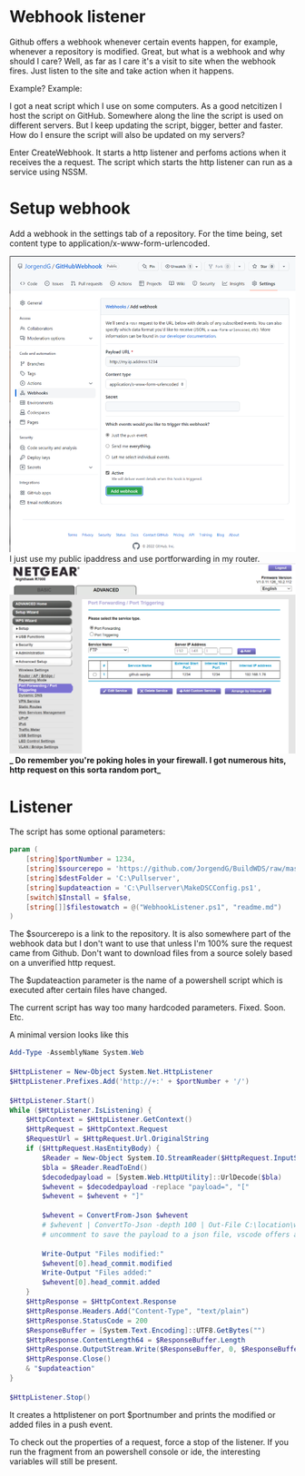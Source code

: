 # Webhook listener

Github offers a webhook whenever certain events happen, for example, whenever a repository is modified.
Great, but what is a webhook and why should I care?
Well, as far as I care it's a visit to site when the webhook fires. Just listen to the site and take action when it happens.

Example? Example:

I got a neat script which I use on some computers. As a good netcitizen I host the script on GitHub. Somewhere along the line the script is used on different servers. But I keep updating the script, bigger, better and faster. How do I ensure the script will also be updated on my servers?

Enter CreateWebhook.
It starts a http listener and perfoms actions when it receives the a request. The script which starts the http listener can run as a service using NSSM.

# Setup webhook

Add a webhook in the settings tab of a repository. For the time being, set content type to application/x-www-form-urlencoded.

![Image of a WebHook](/images/createwebhook.png)
I just use my public ipaddress and use portforwarding in my router.
![Image of a WebHook](/images/portforwarder.png)
**_ Do remember you're poking holes in your firewall. I got numerous hits, http request on this sorta random port_**

# Listener

The script has some optional parameters:

```powershell
param (
    [string]$portNumber = 1234,
    [string]$sourcerepo = 'https://github.com/JorgendG/BuildWDS/raw/master',
    [string]$destFolder = 'C:\Pullserver',
    [string]$updateaction = 'C:\Pullserver\MakeDSCConfig.ps1',
    [switch]$Install = $false,
    [string[]]$filestowatch = @("WebhookListener.ps1", "readme.md")
)
```

The $sourcerepo is a link to the repository. It is also somewhere part of the webhook data but I don't want to use that unless I'm 100% sure the request came from Github. Don't want to download files from a source solely based on a unverified http request.

The $updateaction parameter is the name of a powershell script which is executed after certain files have changed.

The current script has way too many hardcoded parameters. Fixed. Soon. Etc.

A minimal version looks like this

```powershell
Add-Type -AssemblyName System.Web

$HttpListener = New-Object System.Net.HttpListener
$HttpListener.Prefixes.Add('http://+:' + $portNumber + '/')

$HttpListener.Start()
While ($HttpListener.IsListening) {
    $HttpContext = $HttpListener.GetContext()
    $HttpRequest = $HttpContext.Request
    $RequestUrl = $HttpRequest.Url.OriginalString
    if ($HttpRequest.HasEntityBody) {
        $Reader = New-Object System.IO.StreamReader($HttpRequest.InputStream)
        $bla = $Reader.ReadToEnd()
        $decodedpayload = [System.Web.HttpUtility]::UrlDecode($bla)
        $whevent = $decodedpayload -replace "payload=", "["
        $whevent = $whevent + "]"

        $whevent = ConvertFrom-Json $whevent
        # $whevent | ConvertTo-Json -depth 100 | Out-File C:\location\whevent.json
        # uncomment to save the payload to a json file, vscode offers a nice way to inspect the content

        Write-Output "Files modified:"
        $whevent[0].head_commit.modified
        Write-Output "Files added:"
        $whevent[0].head_commit.added
    }
    $HttpResponse = $HttpContext.Response
    $HttpResponse.Headers.Add("Content-Type", "text/plain")
    $HttpResponse.StatusCode = 200
    $ResponseBuffer = [System.Text.Encoding]::UTF8.GetBytes("")
    $HttpResponse.ContentLength64 = $ResponseBuffer.Length
    $HttpResponse.OutputStream.Write($ResponseBuffer, 0, $ResponseBuffer.Length)
    $HttpResponse.Close()
    & "$updateaction"
}

$HttpListener.Stop()
```

It creates a httplistener on port $portnumber and prints the modified or added files in a push event.

To check out the properties of a request, force a stop of the listener. If you run the fragment from an powershell console or ide, the interesting variables will still be present.

```powershell

```
